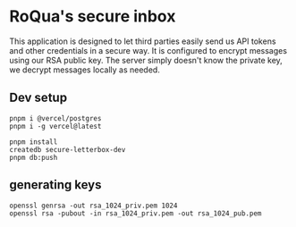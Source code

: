 # RoQua's secure inbox

This application is designed to let third parties easily send us API tokens and other credentials in a secure way. It is configured to encrypt messages using our RSA public key. The server simply doesn't know the private key, we decrypt messages locally as needed.

## Dev setup

```
pnpm i @vercel/postgres
pnpm i -g vercel@latest

pnpm install
createdb secure-letterbox-dev
pnpm db:push
```

## generating keys

```
openssl genrsa -out rsa_1024_priv.pem 1024
openssl rsa -pubout -in rsa_1024_priv.pem -out rsa_1024_pub.pem
```

